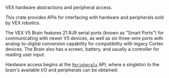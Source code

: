 VEX hardware abstractions and peripheral access.

This crate provides APIs for interfacing with hardware and peripherals sold by VEX robotics.

The VEX V5 Brain features 21 RJ9 serial ports (known as "Smart Ports") for communicating with newer V5 devices, as well as six three-wire ports with analog-to-digital conversion capability for compatibility with legacy Cortex devices. The Brain also has a screen, battery, and usually a controller for reading user input.

Hardware access begins at the [`Peripherals`] API, where a singleton to the brain's available I/O and peripherals can be obtained:

[`Peripherals`]: https://docs.rs/vexide-devices/latest/vexide_devices/peripherals/struct.Peripherals.html
